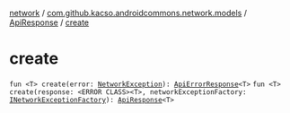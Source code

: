 [network](../../index.md) / [com.github.kacso.androidcommons.network.models](../index.md) / [ApiResponse](index.md) / [create](.)

# create

`fun <T> create(error: `[`NetworkException`](../../com.github.kacso.androidcommons.network.exceptions/-network-exception/index.md)`): `[`ApiErrorResponse`](../-api-error-response/index.md)`<T>`
`fun <T> create(response: <ERROR CLASS><T>, networkExceptionFactory: `[`INetworkExceptionFactory`](../../com.github.kacso.androidcommons.network.factories/-i-network-exception-factory/index.md)`): `[`ApiResponse`](index.md)`<T>`